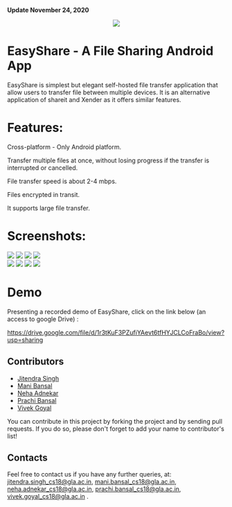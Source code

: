 **Update November 24, 2020**

<p align="center">
  <img src="https://github.com/Nehaadnekar/File-Sharing-App-MINI-PROJECT/blob/master/Screenshots/easyshare_icon.jpg">
 </p>

# EasyShare - A File Sharing Android App

EasyShare is simplest but elegant self-hosted file transfer application that allow users to transfer file between multiple devices. It is an alternative application of shareit and Xender as it offers similar features.

# Features:

 Cross-platform - Only Android platform.
 
 Transfer multiple files at once, without losing progress if the transfer is interrupted or cancelled.

 File transfer speed is about 2-4 mbps.
 
 Files encrypted in transit.
 
 It supports large file transfer.

# Screenshots:

![](Screenshots/Screenshot-1.png)  ![](Screenshots/Screenshot-2.png)  ![](Screenshots/Screenshot-3.png)   ![](Screenshots/Screenshot-4.png)  
![](Screenshots/Screenshot-5.png)   [](Screenshots/Screenshot-6.png)  ![](Screenshots/Screenshot-7.png)   ![](Screenshots/Screenshot-8.png)
![](Screenshots/Screenshot-9.png)

# Demo 

Presenting a recorded demo of EasyShare, click on the link below (an access to google Drive) :

 https://drive.google.com/file/d/1r3tKuF3PZufiYAevt6tfHYJCLCoFraBo/view?usp=sharing  

## Contributors

- [Jitendra Singh](https://github.com/jet0499)
- [Mani Bansal](https://github.com/ManiBansal0025)
- [Neha Adnekar](https://github.com/Nehaadnekar)
- [Prachi Bansal](https://github.com/prachi1234bansal) 
- [Vivek Goyal](https://github.com/vivek-goyal12)


You can contribute in this project by forking the project and by sending pull requests. If you do so, please don't forget to add your name to contributor's list!

## Contacts
Feel free to contact us if you have any further queries, at:
<jitendra.singh_cs18@gla.ac.in>, 
<mani.bansal_cs18@gla.ac.in>, 
<neha.adnekar_cs18@gla.ac.in>, 
<prachi.bansal_cs18@gla.ac.in>, 
<vivek.goyal_cs18@gla.ac.in> .
